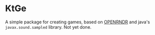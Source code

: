 # KtGe

A simple package for creating games, based on [OPENRNDR](https://openrndr.org/) and java's `javax.sound.sampled`
library. Not yet done.
